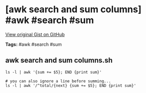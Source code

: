 # [awk search and sum columns] #awk #search #sum

[View original Gist on GitHub](https://gist.github.com/Integralist/73753be0eb5c35bd3ae1e234f3f77dde)

**Tags:** #awk #search #sum

## awk search and sum columns.sh

```shell
ls -l | awk '{sum += $5}; END {print sum}'

# you can also ignore a line before summing...
ls -l | awk '/^total/{next} {sum += $5}; END {print sum}'
```

